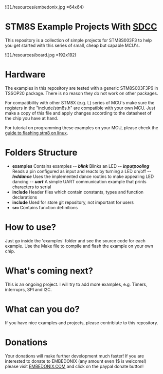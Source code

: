 ![](./resources/embedonix.jpg =64x64)

# STM8S Example Projects With [SDCC](http://sdcc.sourceforge.net/)
This repository is a collection of simple projects for STM8S003F3 to help you get started with this series of small, cheap but capable MCU's.


![](./resources/board.jpg =192x192)
# Hardware
The examples in this repository are tested with a generic STM8S003F3P6 in TSSOP20 package. There is no reason they do not work on other packages.

For compatibility with other STM8X (e.g. L) series of MCU's make sure the registers in the "include/stm8s.h" are compatible with your own MCU. Just make a copy of this file and apply changes according to the datasheet of the chip you have at hand.

For tutorial on programming these examples on your MCU, please check the [guide to flashing stm8 on linux](http://embedonix.com/articles/linux/setting-up-development-and-programming-for-stm8-on-linux/).


# Folders Structure

- **examples**  Contains examples
-- ***blink*** Blinks an  LED
-- ***inputpooling*** Reads a pin configured as input and reacts by turning a LED on/off
-- ***leddance*** Uses the implemented dance routins to make appealing LED dancing 
-- ***uart*** A simple UART communication example that prints characters to serial 
- **include** Header files which contain constants, types and function declarations
- **include** Used for store git repository, not important for users
- **src** Contains function definitions


# How to use?

Just go inside the 'examples' folder and see the source code for each example. Use the Make file to compile and flash the example on your own chip.

# What's coming next?

This is an ongoing project. I will try to add more examples, e.g. Timers, interruprs, SPI and I2C.

# What can you do?

If you have nice examples and projects, please contribiute to this repository.

# Donations

Your donations will make further development much faster! If you are interested to donate to EMBEDONIX (any amount even 1$ is welcome!) please visit [EMBEDONIX.COM](http://www.embedonix.com) and click on the paypal donate button!
